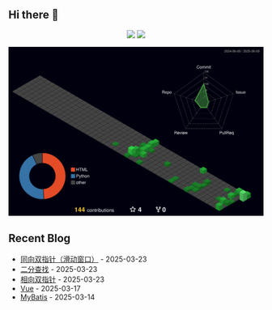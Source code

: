 ## Hi there 👋

<div align="center">
<span>  </span>
<img height="215px" src="https://github-readme-stats.vercel.app/api?username=eternity0126&theme=dark" /><span>  </span><img height="215px" src="https://github-readme-stats.vercel.app/api/top-langs/?username=eternity0126&layout=compact&langs_count=8&theme=dark&hide=javascript,html,css" />
<span>  </span>
</div>

![Personal 3D Metrics](./profile-3d-contrib/profile-night-green.svg)

## Recent Blog
<!-- START_SECTION:blog -->
* <a href='http://eternity0126.top/2025/03/23/%E7%AE%97%E6%B3%95/%E6%BB%91%E5%8A%A8%E7%AA%97%E5%8F%A3/' target='_blank'>同向双指针（滑动窗口）</a> - 2025-03-23
* <a href='http://eternity0126.top/2025/03/23/%E7%AE%97%E6%B3%95/%E4%BA%8C%E5%88%86%E6%9F%A5%E6%89%BE/' target='_blank'>二分查找</a> - 2025-03-23
* <a href='http://eternity0126.top/2025/03/23/%E7%AE%97%E6%B3%95/%E7%9B%B8%E5%90%91%E5%8F%8C%E6%8C%87%E9%92%88/' target='_blank'>相向双指针</a> - 2025-03-23
* <a href='http://eternity0126.top/2025/03/17/Web/Vue/Vue/' target='_blank'>Vue</a> - 2025-03-17
* <a href='http://eternity0126.top/2025/03/14/Web/SpringBoot/MyBatis/' target='_blank'>MyBatis</a> - 2025-03-14
<!-- END_SECTION:blog --> 


<!--
**eternity0126/eternity0126** is a ✨ _special_ ✨ repository because its `README.md` (this file) appears on your GitHub profile.

Here are some ideas to get you started:

- 🔭 I’m currently working on ...
- 🌱 I’m currently learning ...
- 👯 I’m looking to collaborate on ...
- 🤔 I’m looking for help with ...
- 💬 Ask me about ...
- 📫 How to reach me: ...
- 😄 Pronouns: ...
- ⚡ Fun fact: ...
-->
